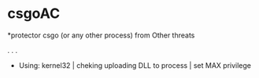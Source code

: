 # csgoAC
*protector csgo (or any other process) from Other threats

.
.
.

* Using: kernel32 | cheking uploading DLL to process | set MAX privilege
